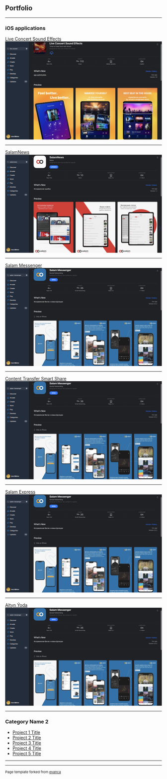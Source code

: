 ## Portfolio

---

### iOS applications 

[Live Concert Sound Effects](https://apps.apple.com/us/app/live-concert-sound-effects/id1621842040)
<img src="images/live-concert-app-store2.png?raw=true"/>

---
[SalamNews](https://apps.apple.com/ao/app/salamnews/id1637242577)
<img src="images/salam-news-app-store.png?raw=true"/>

---
[Salam Messenger](https://apps.apple.com/tm/app/salam-messenger/id1630651948)
<img src="images/salam-messenger-app-store.png?raw=true"/>

---
[Content Transfer Smart Share](https://apps.apple.com/us/app/content-transfer-smart-share/id1669141051)
<img src="images/salam-messenger-app-store.png?raw=true"/>

---
[Salam Express](https://apps.apple.com/tm/app/salam-express/id6447171216)
<img src="images/salam-messenger-app-store.png?raw=true"/>

---
[Altyn Ýoda](https://apps.apple.com/us/app/altyn-ýoda/id6449493886)
<img src="images/salam-messenger-app-store.png?raw=true"/>

---

### Category Name 2

- [Project 1 Title](http://example.com/)
- [Project 2 Title](http://example.com/)
- [Project 3 Title](http://example.com/)
- [Project 4 Title](http://example.com/)
- [Project 5 Title](http://example.com/)

---




---
<p style="font-size:11px">Page template forked from <a href="https://github.com/evanca/quick-portfolio">evanca</a></p>
<!-- Remove above link if you don't want to attibute -->
